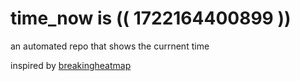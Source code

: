# time_now is (( 1722164400899 ))

an automated repo that shows the currnent time

inspired by [breakingheatmap](https://github.com/breakingheatmap/breakingheatmap)